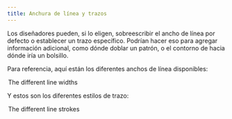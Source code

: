 ```yaml
---
title: Anchura de línea y trazos
---
```


Los diseñadores pueden, si lo eligen, sobreescribir el ancho de línea por defecto o establecer un trazo específico. Podrían hacer eso para agregar información adicional, como dónde doblar un patrón, o el contorno de hacia dónde iría un bolsillo.

Para referencia, aquí están los diferentes anchos de línea disponibles:

<Legend part="lineWidths">
The different line widths
</Legend>

Y estos son los diferentes estilos de trazo:

<Legend part="lineStrokes">
The different line strokes
</Legend>

